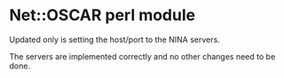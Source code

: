 # Net::OSCAR perl module

Updated only is setting the host/port to the NINA servers.

The servers are implemented correctly and no other changes need to be done.
